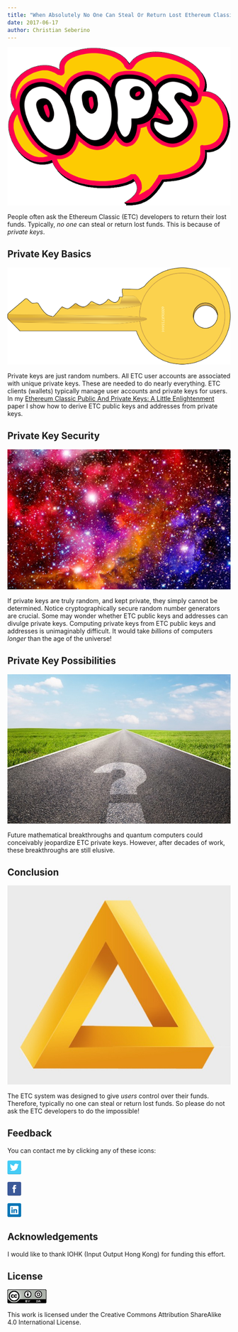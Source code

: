 ```yaml
---
title: "When Absolutely No One Can Steal Or Return Lost Ethereum Classic Funds"
date: 2017-06-17
author: Christian Seberino
---
```


![oops](./1*D_rCrZS3BZb4vPF2r3hRaQ.png)

People often ask the Ethereum Classic (ETC) developers to return their lost
funds. Typically, *no one* can steal or return lost funds. This is because of
*private keys*.

## Private Key Basics

![key](./1*MKS_Yyj9oGVGFYoYK6EKqQ.png)

Private keys are just random numbers. All ETC user accounts are associated with
unique private keys. These are needed to do nearly everything. ETC clients
(wallets) typically manage user accounts and private keys for users. In my
[Ethereum Classic Public And Private Keys: A Little
Enlightenment](https://steemit.com/eth/@cseberino/ethereum-classic-public-and-private-keys-a-little-enlightenment)
paper I show how to derive ETC public keys and addresses from private keys.

## Private Key Security

![universe](./1*wF5wYQjafGGRiEvbFTocYw.jpeg)

If private keys are truly random, and kept private, they simply cannot be
determined. Notice cryptographically secure random number generators are
crucial. Some may wonder whether ETC public keys and addresses can divulge
private keys. Computing private keys from ETC public keys and addresses is
unimaginably difficult. It would take *billions* of computers *longer* than the
age of the universe!

## Private Key Possibilities

![road](./1*slIgdgc7pSXILDaByrj_ew.jpeg)

Future mathematical breakthroughs and quantum computers could conceivably
jeopardize ETC private keys. However, after decades of work, these breakthroughs
are still elusive.

## Conclusion

![impossible](./1*QRW0f5TpBjs-PSAFX9xJ-g.jpeg)

The ETC system was designed to give *users* control over their funds. Therefore,
typically no one can steal or return lost funds. So please do not ask the ETC
developers to do the impossible!

## Feedback

You can contact me by clicking any of these icons:

![Twitter](./0*VNfbQ4-lZRlG0Ceo.png)

![Facebook](./0*5G_wXtuVcwvOt43p.png)

![LinkedIn](./0*KKl9FVWVJHutgm6l.png)

## Acknowledgements

I would like to thank IOHK (Input Output Hong Kong) for funding this effort.

## License

![](./0*hhXr4l9ZB32NzvK1.png)

This work is licensed under the Creative Commons Attribution ShareAlike 4.0
International License.
